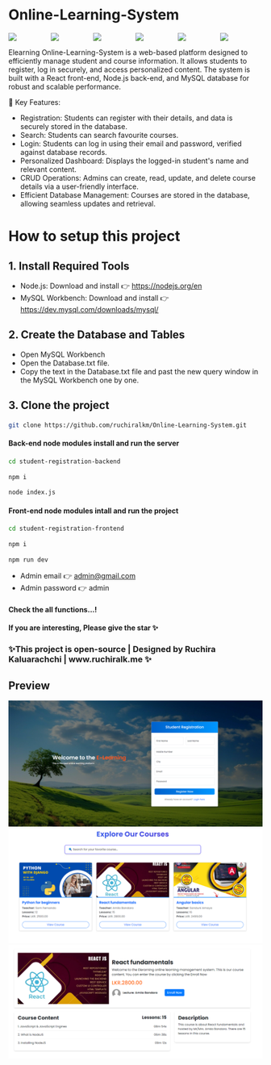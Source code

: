 # Online-Learning-System
<div style="display:flex;">
  <img src="https://raw.githubusercontent.com/ruchiralkm/skill-icons/59059d9d1a2c092696dc66e00931cc1181a4ce1f/icons/Vite-Dark.svg" style="width:100px; height:auto">
  <img src="https://raw.githubusercontent.com/ruchiralkm/skill-icons/59059d9d1a2c092696dc66e00931cc1181a4ce1f/icons/React-Light.svg" style="width:100px; height:auto">
  <img src="https://raw.githubusercontent.com/ruchiralkm/skill-icons/59059d9d1a2c092696dc66e00931cc1181a4ce1f/icons/Bootstrap.svg" style="width:100px; height:auto">
  <img src="https://raw.githubusercontent.com/ruchiralkm/skill-icons/59059d9d1a2c092696dc66e00931cc1181a4ce1f/icons/NodeJS-Dark.svg" style="width:100px; height:auto">
  <img src="https://raw.githubusercontent.com/ruchiralkm/skill-icons/59059d9d1a2c092696dc66e00931cc1181a4ce1f/icons/ExpressJS-Light.svg" style="width:100px; height:auto">
  <img src="https://raw.githubusercontent.com/ruchiralkm/skill-icons/59059d9d1a2c092696dc66e00931cc1181a4ce1f/icons/MySQL-Dark.svg" style="width:100px; height:auto">
</div>

Elearning Online-Learning-System is a web-based platform designed to efficiently manage student and course information. It allows students to register, log in securely, and access personalized content. The system is built with a React front-end, Node.js back-end, and MySQL database for robust and scalable performance.


🔑 Key Features:
 - Registration: Students can register with their details, and data is securely stored in the database.
 - Search: Students can search favourite courses.
 - Login: Students can log in using their email and password, verified against database records.
 - Personalized Dashboard: Displays the logged-in student's name and relevant content.
 - CRUD Operations: Admins can create, read, update, and delete course details via a user-friendly interface.
 - Efficient Database Management: Courses are stored in the database, allowing seamless updates and retrieval.


# How to setup this project
<h2>1. Install Required Tools</h2>

 - Node.js: Download and install 👉 https://nodejs.org/en
 - MySQL Workbench: Download and install 👉 https://dev.mysql.com/downloads/mysql/

 <h2>2. Create the Database and Tables</h2> 
 
 - Open MySQL Workbench
 - Open the Database.txt file.
 - Copy the text in the Database.txt file and past the new query window in the MySQL Workbench one by one.

 <h2>3. Clone the project</h2>

 ```bash
git clone https://github.com/ruchiralkm/Online-Learning-System.git
```

<h4>Back-end node modules install and run the server</h4>

 ```bash
cd student-registration-backend
```

 ```bash
npm i
```

 ```bash
node index.js
```

<h4>Front-end node modules intall and run the project</h4>

 ```bash
cd student-registration-frontend
```

 ```bash
npm i
```

 ```bash
npm run dev
```
 - Admin email 👉 admin@gmail.com
 - Admin password 👉 admin

<h4>Check the all functions...!</h4>

<h4>If you are interesting, Please give the star ✨</h4>

<h3>✨This project is open-source | Designed by Ruchira Kaluarachchi | www.ruchiralk.me ✨</h3>

<h2>Preview</h2>

<img src="https://github.com/ruchiralkm/Online-Learning-System/blob/main/preview/LogReg.png?raw=true"> <br/>
<img src="https://github.com/ruchiralkm/Online-Learning-System/blob/main/preview/Courses%20details.png?raw=true"> <br/>
<img src="https://github.com/ruchiralkm/Online-Learning-System/blob/main/preview/ViewCourse.png?raw=true"> <br/>
